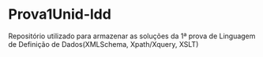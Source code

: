 # Prova1Unid-ldd
Repositório utilizado para armazenar as soluções da 1ª prova de Linguagem de Definição de Dados(XMLSchema, Xpath/Xquery, XSLT)

